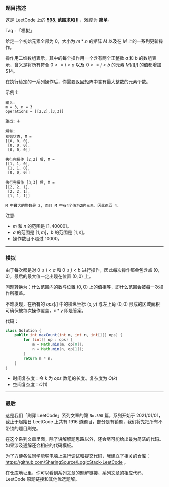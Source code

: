 ### 题目描述

这是 LeetCode 上的 **[598. 范围求和 II](https://leetcode-cn.com/problems/range-addition-ii/solution/gong-shui-san-xie-jian-dan-mo-ni-ti-by-a-006h/)** ，难度为 **简单**。

Tag : 「模拟」



给定一个初始元素全部为 $0$，大小为 $m*n$ 的矩阵 $M$ 以及在 $M$ 上的一系列更新操作。

操作用二维数组表示，其中的每个操作用一个含有两个正整数 $a$ 和 $b$ 的数组表示，含义是将所有符合 $0 <= i < a$ 以及 $0 <= j < b$ 的元素 $M[i][j]$ 的值都增加 $14。

在执行给定的一系列操作后，你需要返回矩阵中含有最大整数的元素个数。

示例 1:
```
输入: 
m = 3, n = 3
operations = [[2,2],[3,3]]

输出: 4

解释: 
初始状态, M = 
[[0, 0, 0],
 [0, 0, 0],
 [0, 0, 0]]

执行完操作 [2,2] 后, M = 
[[1, 1, 0],
 [1, 1, 0],
 [0, 0, 0]]

执行完操作 [3,3] 后, M = 
[[2, 2, 1],
 [2, 2, 1],
 [1, 1, 1]]

M 中最大的整数是 2, 而且 M 中有4个值为2的元素。因此返回 4。
```
注意:
* $m$ 和 $n$ 的范围是 $[1,40000]$。
* $a$ 的范围是 $[1,m]$，$b$ 的范围是 $[1,n]$。
* 操作数目不超过 $10000$。

---

### 模拟

由于每次都是对 $0 \leq i < a$ 和 $0 \leq j < b$ 进行操作，因此每次操作都会包含点 $(0, 0)$，最后的最大值一定出现在位置 $(0, 0)$ 上。

问题转换为：什么范围内的数与位置 $(0, 0)$ 上的值相等，即什么范围会被每一次操作所覆盖。

不难发现，在所有的 $ops[i]$ 中的横纵坐标 $(x, y)$ 与左上角 $(0, 0)$ 形成的区域面积可确保被每次操作覆盖，$x * y$ 即是答案。

代码：
```java
class Solution {
    public int maxCount(int m, int n, int[][] ops) {
        for (int[] op : ops) {
            m = Math.min(m, op[0]);
            n = Math.min(n, op[1]);
        }
        return m * n;
    }
}
```
* 时间复杂度：令 $k$ 为 $ops$ 数组的长度。复杂度为 $O(k)$
* 空间复杂度：$O(1)$

---

### 最后

这是我们「刷穿 LeetCode」系列文章的第 `No.598` 篇，系列开始于 2021/01/01，截止于起始日 LeetCode 上共有 1916 道题目，部分是有锁题，我们将先把所有不带锁的题目刷完。

在这个系列文章里面，除了讲解解题思路以外，还会尽可能给出最为简洁的代码。如果涉及通解还会相应的代码模板。

为了方便各位同学能够电脑上进行调试和提交代码，我建立了相关的仓库：https://github.com/SharingSource/LogicStack-LeetCode 。

在仓库地址里，你可以看到系列文章的题解链接、系列文章的相应代码、LeetCode 原题链接和其他优选题解。

